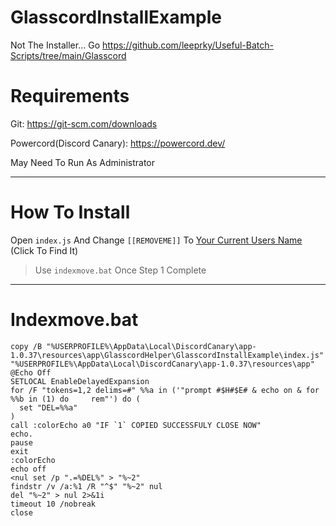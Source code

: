 # GlasscordInstallExample

Not The Installer... Go https://github.com/leeprky/Useful-Batch-Scripts/tree/main/Glasscord

# Requirements

Git: https://git-scm.com/downloads

Powercord(Discord Canary): https://powercord.dev/

May Need To Run As Administrator

------------------------------------------------

# How To Install

Open `index.js` And Change `[[REMOVEME]]` To [Your Current Users Name](https://i.imgur.com/1RypNbz.png) (Click To Find It)

> Use `indexmove.bat` Once Step 1 Complete


------------------------------------------------

# Indexmove.bat

```
copy /B "%USERPROFILE%\AppData\Local\DiscordCanary\app-1.0.37\resources\app\GlasscordHelper\GlasscordInstallExample\index.js" "%USERPROFILE%\AppData\Local\DiscordCanary\app-1.0.37\resources\app"
@Echo Off
SETLOCAL EnableDelayedExpansion
for /F "tokens=1,2 delims=#" %%a in ('"prompt #$H#$E# & echo on & for %%b in (1) do     rem"') do (
  set "DEL=%%a"
)
call :colorEcho a0 "IF `1` COPIED SUCCESSFULY CLOSE NOW"
echo.
pause
exit
:colorEcho
echo off
<nul set /p ".=%DEL%" > "%~2"
findstr /v /a:%1 /R "^$" "%~2" nul
del "%~2" > nul 2>&1i
timeout 10 /nobreak
close
```
